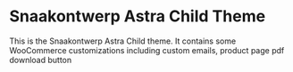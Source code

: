 # Snaakontwerp Astra Child Theme

This is the Snaakontwerp Astra Child theme. It contains some WooCommerce customizations including custom emails, product page pdf download button